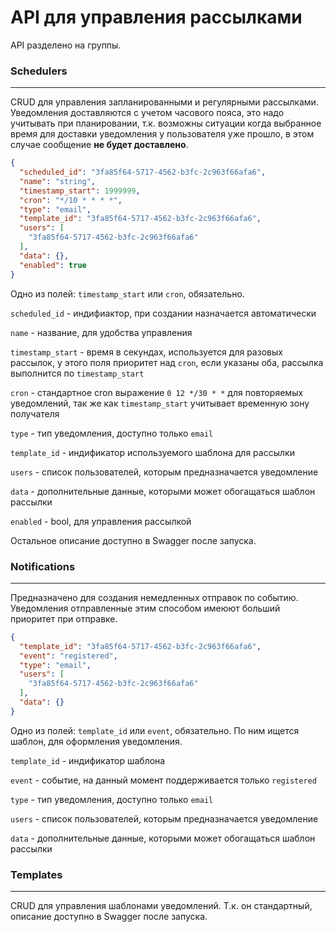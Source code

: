 # API для управления рассылками

API разделено на группы.

### Schedulers

---
CRUD для управления запланированными и регулярными рассылками.
Уведомления доставляются с учетом часового пояса, это надо учитывать при планировании,
т.к. возможны ситуации когда выбранное время для доставки уведомления у пользователя уже прошло,
в этом случае сообщение **не будет доставлено**.


```json
{
  "scheduled_id": "3fa85f64-5717-4562-b3fc-2c963f66afa6",
  "name": "string",
  "timestamp_start": 1999999,
  "cron": "*/10 * * * *",
  "type": "email",
  "template_id": "3fa85f64-5717-4562-b3fc-2c963f66afa6",
  "users": [
    "3fa85f64-5717-4562-b3fc-2c963f66afa6"
  ],
  "data": {},
  "enabled": true
}
```

Одно из полей: `timestamp_start` или `cron`, обязательно.


`scheduled_id` - индифиактор, при создании назначается автоматически

`name` - название, для удобства управления

`timestamp_start` - время в секундах, используется для разовых рассылок, 
у этого поля приоритет над `cron`, если указаны оба, рассылка выполнится по `timestamp_start` 

`cron` - стандартное cron выражение `0 12 */30 * *` для повторяемых уведомлений,
так же как `timestamp_start` учитывает временную зону получателя

`type` - тип уведомления, доступно только `email`

`template_id` - индификатор используемого шаблона для рассылки 

`users` - список пользователей, которым предназначается уведомление

`data` - дополнительные данные, которыми может обогащаться шаблон рассылки

`enabled` - bool, для управления рассылкой

Остальное описание доступно в Swagger после запуска.

### Notifications

---
Предназначено для создания немедленных отправок по событию. Уведомления отправленные этим способом имеюют больший приоритет при отправке.
```json
{
  "template_id": "3fa85f64-5717-4562-b3fc-2c963f66afa6",
  "event": "registered",
  "type": "email",
  "users": [
    "3fa85f64-5717-4562-b3fc-2c963f66afa6"
  ],
  "data": {}
}
```
Одно из полей: `template_id` или `event`, обязательно. По ним ищется шаблон, для оформления уведомления.

`template_id` - индификатор шаблона

`event` - событие, на данный момент поддерживается только `registered`

`type` - тип уведомления, доступно только `email`

`users` - список пользователей, которым предназначается уведомление

`data` - дополнительные данные, которыми может обогащаться шаблон рассылки


### Templates

---
CRUD для управления шаблонами уведомлений.
Т.к. он стандартный, описание доступно в Swagger после запуска.


